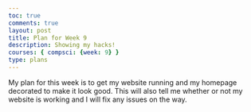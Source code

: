 ```yaml
---
toc: true
comments: true
layout: post
title: Plan for Week 9
description: Showing my hacks!
courses: { compsci: {week: 9} }
type: plans
---
```


<p>My plan for this week is to get my website running and my homepage decorated to make it look good. This will also tell me whether or not my website is working and I will fix any issues on the way.</p>